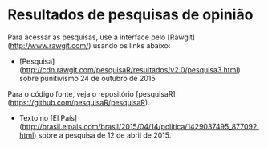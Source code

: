 # Resultados de pesquisas de opinião

Para acessar as pesquisas, use a interface pelo [Rawgit] (http://www.rawgit.com/) usando os links abaixo:

- [Pesquisa] (http://cdn.rawgit.com/pesquisaR/resultados/v2.0/pesquisa3.html) sobre punitivismo 24 de outubro de 2015

Para o código fonte, veja o repositório [pesquisaR] (https://github.com/pesquisaR/pesquisaR).

- Texto no [El País] (http://brasil.elpais.com/brasil/2015/04/14/politica/1429037495_877092.html) sobre a pesquisa de 12 de abril de 2015.
